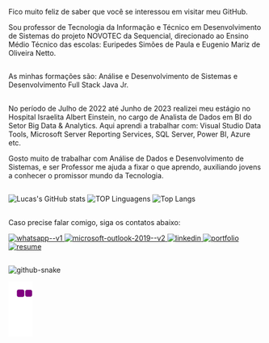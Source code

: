 Fico muito feliz de saber que você se interessou em visitar meu GitHub.

Sou professor de Tecnologia da Informação e Técnico em Desenvolvimento de Sistemas do projeto NOVOTEC da Sequencial, direcionado ao Ensino Médio Técnico das escolas: Euripedes Simões de Paula e Eugenio Mariz de Oliveira Netto. 

##
As minhas formações são: Análise e Desenvolvimento de Sistemas e Desenvolvimento Full Stack Java Jr.

##
No período de Julho de 2022 até Junho de 2023 realizei meu estágio no Hospital Israelita Albert Einstein, no cargo de Analista de Dados em BI do Setor Big Data & Analytics. 
Aqui aprendi a trabalhar com: Visual Studio Data Tools, Microsoft Server Reporting Services, SQL Server, Power BI, Azure etc.

Gosto muito de trabalhar com Análise de Dados e Desenvolvimento de Sistemas, e ser Professor me ajuda a fixar o que aprendo, auxiliando jovens a conhecer o promissor mundo da Tecnologia.

##

![Lucas's GitHub stats](https://github-readme-stats.vercel.app/api?username=LucasHerculanoAmaro&theme=highcontrast&show_icons=true&count_private=true) 
![TOP Linguagens](https://github-readme-stats.vercel.app/api/top-langs/?username=LucasHerculanoAmaro&layout=compact&theme=dark)
![Top Langs](https://github-readme-stats.vercel.app/api/top-langs/?username=LucasHerculanoAmaro&hide_progress=true)


##
Caso precise falar comigo, siga os contatos abaixo: 

<div>
  <a href="https://wa.me/+5511956396531" target="_blank" class="whatsapp">
    <img width="48" height="48" src="https://img.icons8.com/color/48/whatsapp--v1.png" alt="whatsapp--v1"/>
  </a>
  <a href="mailto:lucash.96@hotmail.com" target="_blank" class="outlook">
    <img width="48" height="48" src="https://img.icons8.com/color/48/microsoft-outlook-2019--v2.png" alt="microsoft-outlook-2019--v2"/>
  </a>
  <a href="https://www.linkedin.com/in/lucas-amaro-5711611ab/" class="linkedin">
    <img width="48" height="48" src="https://img.icons8.com/color/48/linkedin.png" alt="linkedin"/>
  </a>
  <a href="https://lucasherculanoamaro.github.io/" target="_blank" class="portfolio">
    <img width="48" height="48" src="https://img.icons8.com/fluency/48/portfolio.png" alt="portfolio"/>
  </a>
  <a href="https://lucasherculanoamaro.github.io/assets/Curr%C3%ADculo_Lucas_Amaro.pdf" target="_blank" class="curriculo">
    <img width="48" height="48" src="https://img.icons8.com/pulsar-color/48/resume.png" alt="resume"/>
  </a>
</div>

##

<picture>
  <source media="(prefers-color-scheme: dark)" srcset="github-snake-dark.svg" />
  <source media="(prefers-color-scheme: light)" srcset="github-snake.svg" />
  <img alt="github-snake" src="github-snake.svg" />
</picture>

![snake gif](https://github.com/LucasHerculanoAmaro/LucasHerculanoAmaro/blob/output/github-contribution-grid-snake.gif)


